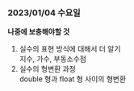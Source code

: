### 2023/01/04 수요일

**나중에 보충해야할 것**

1. 실수의 표현 방식에 대해서 더 알기 <br>
   지수, 가수, 부동소수점
2. 실수의 형변환 과정 <br>
   double 형과 float 형 사이의 형변환
